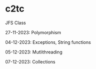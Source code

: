 # c2tc
JFS Class


27-11-2023: Polymorphism

04-12-2023: Exceptions, String functions

05-12-2023: Mutlithreading

07-12-2023: Collections

